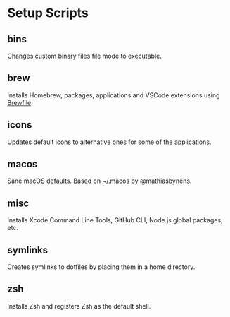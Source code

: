 # Setup Scripts

## bins

Changes custom binary files file mode to executable.

## brew

Installs Homebrew, packages, applications and VSCode extensions using [Brewfile](./Brewfile).

## icons

Updates default icons to alternative ones for some of the applications.

## macos

Sane macOS defaults. Based on [~/.macos](https://mths.be/macos) by @mathiasbynens.

## misc

Installs Xcode Command Line Tools, GitHub CLI, Node.js global packages, etc.

## symlinks

Creates symlinks to dotfiles by placing them in a home directory.

## zsh

Installs Zsh and registers Zsh as the default shell.
